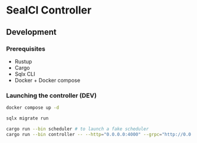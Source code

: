 # SealCI Controller

## Development

### Prerequisites

- Rustup
- Cargo
- Sqlx CLI
- Docker + Docker compose

### Launching the controller (DEV)

```bash
docker compose up -d

sqlx migrate run

cargo run --bin scheduler # to launch a fake scheduler
cargo run --bin controller -- --http="0.0.0.0:4000" --grpc="http://0.0.0.0:50051"
```
